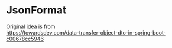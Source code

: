 # JsonFormat
Original idea is from  
https://towardsdev.com/data-transfer-object-dto-in-spring-boot-c00678cc5946

